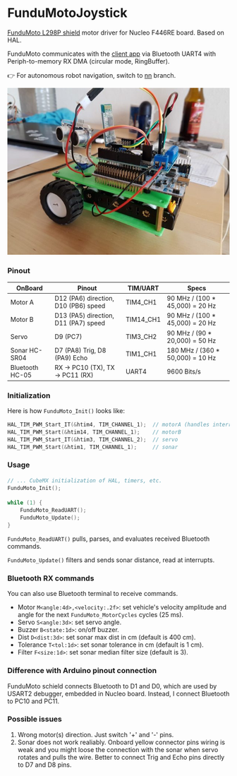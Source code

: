 # FunduMotoJoystick

[FunduMoto L298P shield](http://www.mantech.co.za/Datasheets/Products/EX029.pdf) motor driver for Nucleo F446RE board. Based on HAL.

FunduMoto communicates with the [client app](https://github.com/dizcza/FunduMotoJoystick) via Bluetooth UART4 with Periph-to-memory RX DMA (circular mode, RingBuffer).

:point_right: For autonomous robot navigation, switch to [nn](https://github.com/dizcza/stm32f446-FunduMoto/tree/nn) branch.

![](screenshots/fundumoto.jpg)

### Pinout

| OnBoard | Pinout | TIM/UART | Specs |
|---------|--------|----------|-------|
| Motor A | D12 (PA6) direction, D10 (PB6) speed | TIM4\_CH1 | 90 MHz / (100 * 45,000) = 20 Hz |
| Motor B | D13 (PA5) direction, D11 (PA7) speed | TIM14\_CH1 | 90 MHz / (100 * 45,000) = 20 Hz |
| Servo | D9 (PC7) | TIM3\_CH2 | 90 MHz / (90 * 20,000) = 50 Hz |
| Sonar HC-SR04 | D7 (PA8) Trig, D8 (PA9) Echo | TIM1\_CH1 | 180 MHz / (360 * 50,000) = 10 Hz |
| Bluetooth HC-05 | RX -> PC10 (TX), TX -> PC11 (RX) | UART4 | 9600 Bits/s |

### Initialization

Here is how `FunduMoto_Init()` looks like:

```C
HAL_TIM_PWM_Start_IT(&htim4, TIM_CHANNEL_1);  // motorA (handles interrupts for both motors)
HAL_TIM_PWM_Start(&htim14, TIM_CHANNEL_1);    // motorB
HAL_TIM_PWM_Start_IT(&htim3, TIM_CHANNEL_2);  // servo
HAL_TIM_PWM_Start(&htim1, TIM_CHANNEL_1);     // sonar
```

### Usage

```C
// ... CubeMX initialization of HAL, timers, etc.
FunduMoto_Init();

while (1) {
	FunduMoto_ReadUART();
	FunduMoto_Update();
}
```

`FunduMoto_ReadUART()` pulls, parses, and evaluates received Bluetooth commands.

`FunduMoto_Update()` filters and sends sonar distance, read at interrupts.

### Bluetooth RX commands

You can also use Bluetooth terminal to receive commands.
* Motor `M<angle:4d>,<velocity:.2f>`: set vehicle's velocity amplitude and angle for the next `FunduMoto_MotorCycles` cycles (25 ms).
* Servo `S<angle:3d>`: set servo angle.
* Buzzer `B<state:1d>`: on/off buzzer.
* Dist `D<dist:3d>`: set sonar max dist in cm (default is 400 cm).
* Tolerance `T<tol:1d>`: set sonar tolerance in cm (default is 1 cm).
* Filter `F<size:1d>`: set sonar median filter size (default is 3).

### Difference with Arduino pinout connection

FunduMoto schield connects Bluetooth to D1 and D0, which are used by USART2 debugger, embedded in Nucleo board. Instead, I connect Bluetooth to PC10 and PC11.

### Possible issues

1. Wrong motor(s) direction. Just switch '+' and '-' pins.
2. Sonar does not work realiably. Onboard yellow connector pins wiring is weak and you might loose the connection with the sonar when servo rotates and pulls the wire. Better to connect Trig and Echo pins directly to D7 and D8 pins.

